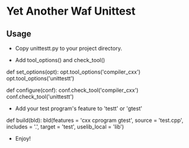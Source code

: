 # Yet Another Waf Unittest

## Usage

* Copy unittestt.py to your project directory.

* Add tool_options() and check_tool()

 def set_options(opt):
     opt.tool_options('compiler_cxx')
     opt.tool_options('unittestt')

 def configure(conf):
     conf.check_tool('compiler_cxx')
     conf.check_tool('unittestt')

* Add your test program's feature to 'testt' or 'gtest'

 def build(bld):
     bld(features = 'cxx cprogram gtest',
         source = 'test.cpp',
         includes = '.',
         target = 'test',
         uselib_local = 'lib')

* Enjoy!
